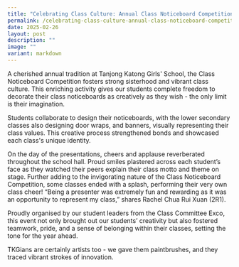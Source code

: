 ```yaml
---
title: "Celebrating Class Culture: Annual Class Noticeboard Competition"
permalink: /celebrating-class-culture-annual-class-noticeboard-competition/
date: 2025-02-26
layout: post
description: ""
image: ""
variant: markdown
---
```



<p>A cherished annual tradition at Tanjong Katong Girls' School, the Class Noticeboard Competition fosters strong sisterhood and vibrant class culture. This enriching activity gives our students complete freedom to decorate their class noticeboards as creatively as they wish - the only limit is their imagination. </p>

<p>Students collaborate to design their noticeboards, with the lower secondary classes also designing door wraps, and banners, visually representing their class values. This creative process strengthened bonds and showcased each class's unique identity.</p>

<p>On the day of the presentations, cheers and applause reverberated throughout the school hall.  Proud smiles plastered across each student’s face as they watched their peers explain their class motto and theme on stage. Further adding to the invigorating nature of the Class Noticeboard Competition, some classes ended with a splash, performing their very own class cheer! “Being a presenter was extremely fun and rewarding as it was an opportunity to represent my class,” shares Rachel Chua Rui Xuan (2R1).</p>

<p>Proudly organised by our student leaders from the Class Committee Exco, this event not only brought out our students’ creativity but also fostered teamwork, pride, and a sense of belonging within their classes, setting the tone for the year ahead. </p>

<p>TKGians are certainly artists too - we gave them paintbrushes, and they traced vibrant strokes of innovation.</p>
